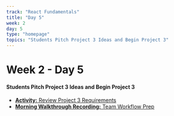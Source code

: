 ```yaml
---
track: "React Fundamentals"
title: "Day 5"
week: 2
day: 5
type: "homepage"
topics: "Students Pitch Project 3 Ideas and Begin Project 3"
---
```



# Week 2 - Day 5 

#### Students Pitch Project 3 Ideas and Begin Project 3
- [**Activity:** Review Project 3 Requirements](/unit-projects/unit-three-project-requirements/)
- [**Morning Walkthrough Recording:** Team Workflow Prep](https://generalassembly.zoom.us/rec/share/tZdzDOnr1kVJbZHN6234XqstM5S5aaa8hylN_KUFnk17hD010Exto4doqbeSLMty?startTime=1598028771000)


